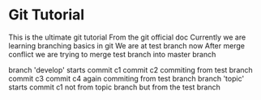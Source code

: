 # Git Tutorial 
This is the ultimate git tutorial
From the git official doc
Currently we are learning branching basics in git
We are at test branch now
After merge conflict we are trying to merge test branch into master branch


branch 'develop' starts
commit c1
commit c2
commiting from test branch
commit c3
commit c4
again commiting from test branch
branch 'topic' starts
commit c1 not from topic branch but from the test branch
